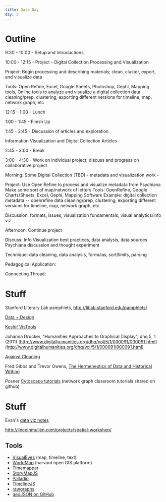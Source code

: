 ```yaml
---
title: Data Day
day: 3
---
```


# Outline

9:30 - 10:00 - Setup and Introductions

10:00 - 12:15 - Project - Digital Collection Processing and Visualization

Project: Begin processing and describing materials; clean, cluster, export, and visualize data

Tools: Open Refine, Excel, Google Sheets, Photoshop, Gephi, Mapping tools, Online tools to analyze and visualize a digital collection
data cleaning/prep, clustering, exporting different versions for timeline, map, network graph, etc 

12:15 - 1:00 - Lunch

1:00 - 1:45 - Finish Up 

1:45 - 2:45 - Discussion of articles and exploration 

Information Visualization and Digital Collection Articles 

2:45 - 3:00 - Break

3:00 - 4:30 - Work on individual project; discuss and progress on collaborative project

Morning:
Some Digital Collection (TBD) - metadata and visualization work  - 

Project: Use Open Refine to process and visualize metadata from Psychiana
     Make some sort of map/network of letters
Tools: OpenRefine, Google Charts/Sheets, Excel, Gephi, Mapping Software 
Example: digital collection metadata -- openrefine data cleaning/prep, clustering, exporting different versions for timeline, map, network graph, etc 

Discussion: formats, issues, visualization fundamentals, visual analytics/info viz

Afternoon: 
Continue project

Discuss: Info Visualization best practices, data analysis, data sources
Psychiana discussion  and thought experiment

Technique: data cleaning, data analysis, formulas, sort/limits, parsing

Pedagogical Application: 

Connecting Thread:

# Stuff

Stanford Literary Lab pamphlets, http://litlab.stanford.edu/pamphlets/ 

[Data + Design](https://infoactive.co/data-design)

[Keshif VisTools](https://keshif.me/demo/VisTools)

Johanna Drucker, "Humanities Approaches to Graphical Display", dhq 5, 1 (2011) [http://www.digitalhumanities.org/dhq/vol/5/1/000091/000091.html](http://www.digitalhumanities.org/dhq/vol/5/1/000091/000091.html)

[Against Cleaning](http://curatingmenus.org/articles/against-cleaning/)

Fred Gibbs and Trevor Owens, [The Hermeneutics of Data and Historical Writing](http://quod.lib.umich.edu/d/dh/12230987.0001.001/1:7/--writing-history-in-the-digital-age?g=dculture;rgn=div1;view=fulltext;xc=1#7.3)

Posner [Cytoscape tutorials](https://github.com/miriamposner/cytoscape_tutorials) (network graph classroom tutorials shared on github)

# Stuff

Evan's [data viz notes](https://evanwill.github.io/_drafts/notes/viz-notes.html)

http://lincolnmullen.com/projects/spatial-workshop/

## Tools

- [VisualEyes](http://www.viseyes.org/visualeyes/) (map, timeline, text)
- [WorldMap](http://worldmap.harvard.edu/) (harvard open GIS platform)
- [Timemapper](http://timemapper.okfnlabs.org/)
- [StoryMapJS](https://storymap.knightlab.com/)
- [Palladio](http://hdlab.stanford.edu/palladio/)
- [TimelineJS](https://timeline.knightlab.com/)
- [rawgraphs](http://rawgraphs.io/)
- [geoJSON on GitHub](https://help.github.com/articles/mapping-geojson-files-on-github/)
